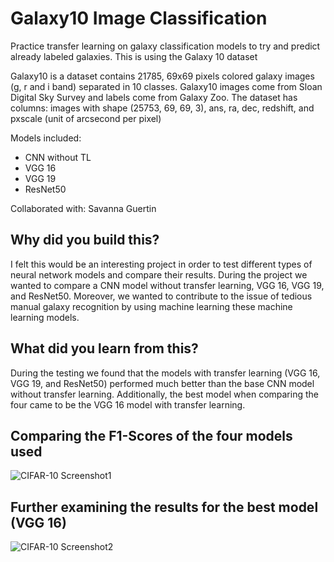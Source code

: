 # Galaxy10 Image Classification
Practice transfer learning on galaxy classification models to try and predict already labeled galaxies. This is using the Galaxy 10 dataset  
   
Galaxy10 is a dataset contains 21785, 69x69 pixels colored galaxy images (g, r and i band) separated in 10 classes. Galaxy10 images come from Sloan Digital Sky Survey and labels come from Galaxy Zoo. The dataset has columns: images with shape (25753, 69, 69, 3), ans, ra, dec, redshift, and pxscale (unit of arcsecond per pixel)  
  
Models included:  
- CNN without TL
- VGG 16
- VGG 19
- ResNet50

Collaborated with: Savanna Guertin

## Why did you build this?
 I felt this would be an interesting project in order to test different types of neural network models and compare their results. During the project we wanted to compare a CNN model without transfer learning, VGG 16, VGG 19, and ResNet50. Moreover, we wanted to contribute to the issue of tedious manual galaxy recognition by using machine learning these machine learning models.
 
## What did you learn from this?
During the testing we found that the models with transfer learning (VGG 16, VGG 19, and ResNet50) performed much better than the base CNN model without transfer learning. Additionally, the best model when comparing the four came to be the VGG 16 model with transfer learning.

## Comparing the F1-Scores of the four models used
![CIFAR-10 Screenshot1](https://user-images.githubusercontent.com/57194224/130534357-b8d31a1b-1279-4fce-a4a5-b3772560de21.png)

## Further examining the results for the best model (VGG 16)
![CIFAR-10 Screenshot2](https://user-images.githubusercontent.com/57194224/130534419-9ebd8c1b-aaa2-4a2c-b6c9-2a3322f118c8.png)


